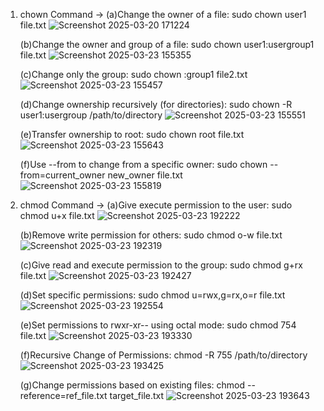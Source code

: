 1. chown Command
-> (a)Change the owner of a file:
      sudo chown user1 file.txt
   ![Screenshot 2025-03-20 171224](https://github.com/user-attachments/assets/a3ef268b-42df-4391-b966-2cc60f7c13b3)

   (b)Change the owner and group of a file:
      sudo chown user1:usergroup1 file.txt
   ![Screenshot 2025-03-23 155355](https://github.com/user-attachments/assets/5cd60462-cb77-4f61-b5a6-99ae184222c7)

   (c)Change only the group:
      sudo chown :group1 file2.txt
   ![Screenshot 2025-03-23 155457](https://github.com/user-attachments/assets/ffb1c472-95a6-42f4-b769-410805b638ad)

   (d)Change ownership recursively (for directories):
      sudo chown -R user1:usergroup /path/to/directory
   ![Screenshot 2025-03-23 155551](https://github.com/user-attachments/assets/3c8f5ba1-4caa-4f98-9804-2a652a4d27f9)

   (e)Transfer ownership to root:
      sudo chown root file.txt
   ![Screenshot 2025-03-23 155643](https://github.com/user-attachments/assets/e7172684-a440-472a-920e-bbf1dfcdaf18)

   (f)Use --from to change from a specific owner:
      sudo chown --from=current_owner new_owner file.txt
   ![Screenshot 2025-03-23 155819](https://github.com/user-attachments/assets/011ac0e6-e83f-4ccb-bdd3-f4d47455f08a)

2. chmod Command
-> (a)Give execute permission to the user:
      sudo chmod u+x file.txt
   ![Screenshot 2025-03-23 192222](https://github.com/user-attachments/assets/26e105ff-d39b-4ec5-b931-6fa2ed433cf6)


   (b)Remove write permission for others:
      sudo chmod o-w file.txt
   ![Screenshot 2025-03-23 192319](https://github.com/user-attachments/assets/dab95771-46b5-4c01-9830-dcad19a5df56)

   (c)Give read and execute permission to the group:
      sudo chmod g+rx file.txt
   ![Screenshot 2025-03-23 192427](https://github.com/user-attachments/assets/d24e9be4-a80e-4c79-b215-740e0937fbc1)

   (d)Set specific permissions:
      sudo chmod u=rwx,g=rx,o=r file.txt
   ![Screenshot 2025-03-23 192554](https://github.com/user-attachments/assets/9067517f-f3db-48e8-afee-d22ef5fe04d5)

   (e)Set permissions to rwxr-xr-- using octal mode:
      sudo chmod 754 file.txt
   ![Screenshot 2025-03-23 193330](https://github.com/user-attachments/assets/c9888d43-c0bb-4051-b66e-801e34cd4437)

   (f)Recursive Change of Permissions:
      chmod -R 755 /path/to/directory
   ![Screenshot 2025-03-23 193425](https://github.com/user-attachments/assets/48876d2c-2bd8-405c-823a-53f4ee539d05)

   (g)Change permissions based on existing files:
      chmod --reference=ref_file.txt target_file.txt
   ![Screenshot 2025-03-23 193643](https://github.com/user-attachments/assets/e0f90e0d-2f52-4013-93d2-90b5e173a3ef)
